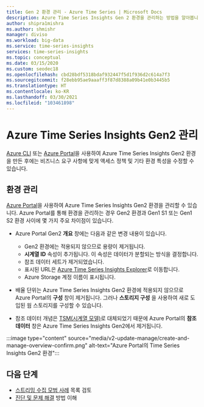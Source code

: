 ```yaml
---
title: Gen 2 환경 관리 - Azure Time Series | Microsoft Docs
description: Azure Time Series Insights Gen 2 환경을 관리하는 방법을 알아봅니다.
author: shipra1mishra
ms.author: shmishr
manager: diviso
ms.workload: big-data
ms.service: time-series-insights
services: time-series-insights
ms.topic: conceptual
ms.date: 03/15/2020
ms.custom: seodec18
ms.openlocfilehash: cbd28bdf5318bdaf932447f5d1f936d2c614a7f3
ms.sourcegitcommit: f28ebb95ae9aaaff3f87d8388a09b41e0b3445b5
ms.translationtype: HT
ms.contentlocale: ko-KR
ms.lasthandoff: 03/30/2021
ms.locfileid: "103461898"
---
```

# <a name="manage-azure-time-series-insights-gen2"></a>Azure Time Series Insights Gen2 관리

[Azure CLI](./how-to-create-environment-using-cli.md) 또는 [Azure Portal](./how-to-create-environment-using-portal.md)을 사용하여 Azure Time Series Insights Gen2 환경을 만든 후에는 비즈니스 요구 사항에 맞게 액세스 정책 및 기타 환경 특성을 수정할 수 있습니다.

## <a name="manage-the-environment"></a>환경 관리

[Azure Portal](https://portal.azure.com/)을 사용하여 Azure Time Series Insights Gen2 환경을 관리할 수 있습니다. Azure Portal를 통해 환경을 관리하는 경우 Gen2 환경과 Gen1 S1 또는 Gen1 S2 환경 사이에 몇 가지 주요 차이점이 있습니다.

* Azure Portal Gen2 **개요** 창에는 다음과 같은 변경 내용이 있습니다.

  * Gen2 환경에는 적용되지 않으므로 용량이 제거됩니다.
  * **시계열 ID** 속성이 추가됩니다. 이 속성은 데이터가 분할되는 방식을 결정합니다.
  * 참조 데이터 세트가 제거되었습니다.
  * 표시된 URL은 [Azure Time Series Insights Explorer](./concepts-ux-panels.md)로 이동합니다.
  * Azure Storage 계정 이름이 표시됩니다.

* 배율 단위는 Azure Time Series Insights Gen2 환경에 적용되지 않으므로 Azure Portal의 **구성** 창이 제거됩니다. 그러나 **스토리지 구성** 을 사용하여 새로 도입된 웜 스토리지를 구성할 수 있습니다.

* 참조 데이터 개념은 [TSM(시계열 모델)](./concepts-model-overview.md)로 대체되었기 때문에 Azure Portal의 **참조 데이터** 창은 Azure Time Series Insights Gen2에서 제거됩니다.

:::image type="content" source="media/v2-update-manage/create-and-manage-overview-confirm.png" alt-text="Azure Portal의 Time Series Insights Gen2 환경":::

## <a name="next-steps"></a>다음 단계

* [스트리밍 수집 모범 사례](./concepts-streaming-ingestion-event-sources.md#streaming-ingestion-best-practices) 목록 검토
* [진단 및 문제 해결](./how-to-diagnose-troubleshoot.md) 방법 이해
